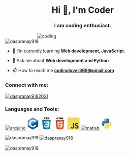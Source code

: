 <h1 align="center">Hi 👋, I'm Coder</h1>
<h3 align="center">I am coding enthusiast.</h3>
<img align="right" width="400" alt="coding" src="https://images.squarespace-cdn.com/content/v1/5769fc401b631bab1addb2ab/1541580611624-TE64QGKRJG8SWAIUS7NS/coding-freak.gif">

<p align="left"> <img src="https://komarev.com/ghpvc/?username=daspranay918&label=Profile%20views&color=0e75b6&style=flat" alt="daspranay918" /> </p>

- 🌱 I’m currently learning **Web development, JavaScript.**

- 💬 Ask me about **Web development and Python**

- 📫 How to reach me **codinglover369@gmail.com**

<h3 align="left">Connect with me:</h3>
<p align="left">
<a href="https://instagram.com/daspranay9182021" target="blank"><img align="center" src="https://raw.githubusercontent.com/rahuldkjain/github-profile-readme-generator/master/src/images/icons/Social/instagram.svg" alt="daspranay9182021" height="30" width="40" /></a>
</p>

<h3 align="left">Languages and Tools:</h3>
<p align="left"> <a href="https://www.arduino.cc/" target="_blank" rel="noreferrer"> <img src="https://cdn.worldvectorlogo.com/logos/arduino-1.svg" alt="arduino" width="40" height="40"/> </a> <a href="https://www.cprogramming.com/" target="_blank" rel="noreferrer"> <img src="https://raw.githubusercontent.com/devicons/devicon/master/icons/c/c-original.svg" alt="c" width="40" height="40"/> </a> <a href="https://www.w3schools.com/css/" target="_blank" rel="noreferrer"> <img src="https://raw.githubusercontent.com/devicons/devicon/master/icons/css3/css3-original-wordmark.svg" alt="css3" width="40" height="40"/> </a> <a href="https://www.w3.org/html/" target="_blank" rel="noreferrer"> <img src="https://raw.githubusercontent.com/devicons/devicon/master/icons/html5/html5-original-wordmark.svg" alt="html5" width="40" height="40"/> </a> <a href="https://developer.mozilla.org/en-US/docs/Web/JavaScript" target="_blank" rel="noreferrer"> <img src="https://raw.githubusercontent.com/devicons/devicon/master/icons/javascript/javascript-original.svg" alt="javascript" width="40" height="40"/> </a> <a href="https://www.mathworks.com/" target="_blank" rel="noreferrer"> <img src="https://upload.wikimedia.org/wikipedia/commons/2/21/Matlab_Logo.png" alt="matlab" width="40" height="40"/> </a> <a href="https://www.python.org" target="_blank" rel="noreferrer"> <img src="https://raw.githubusercontent.com/devicons/devicon/master/icons/python/python-original.svg" alt="python" width="40" height="40"/> </a> </p>

<p><img align="left" src="https://github-readme-stats.vercel.app/api/top-langs?username=daspranay918&show_icons=true&locale=en&layout=compact" alt="daspranay918" /></p>

<p>&nbsp;<img align="center" src="https://github-readme-stats.vercel.app/api?username=daspranay918&show_icons=true&locale=en" alt="daspranay918" /></p>

<p><img align="center" src="https://github-readme-streak-stats.herokuapp.com/?user=daspranay918&" alt="daspranay918" /></p>
